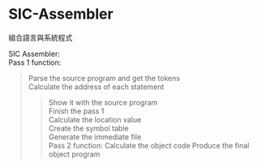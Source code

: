 # SIC-Assembler
組合語言與系統程式

SIC Assembler:  
Pass 1 function:  
> Parse the source program and get the tokens  
> Calculate the address of each statement  
>> Show it with the source program  
> Finish the pass 1  
>> Calculate the location value  
>> Create the symbol table  
>> Generate the immediate file  
Pass 2 function:
> Calculate the object code
> Produce the final object program  
